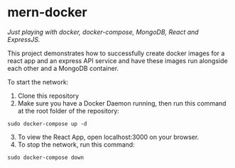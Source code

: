 # mern-docker
_Just playing with docker, docker-compose, MongoDB, React and ExpressJS._

This project demonstrates how to successfully create docker images for a react app and an express API service and have these images run alongside each other and a MongoDB container. 

To start the network:
1. Clone this repository
2. Make sure you have a Docker Daemon running, then run this command at the root folder of the repository:
````
sudo docker-compose up -d
````
3. To view the React App, open localhost:3000 on your browser.
4. To stop the network, run this command:
````
sudo docker-compose down 
````
  
